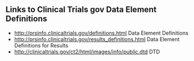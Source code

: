 ## Links to Clinical Trials gov Data Element Definitions ##

  * http://prsinfo.clinicaltrials.gov/definitions.html Data Element Definitions
  * http://prsinfo.clinicaltrials.gov/results_definitions.html Data Element Definitions for Results
  * http://clinicaltrials.gov/ct2/html/images/info/public.dtd DTD